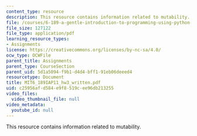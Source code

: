 ```yaml
---
content_type: resource
description: This resource contains information related to mutability.
file: /courses/6-189-a-gentle-introduction-to-programming-using-python-january-iap-2011/c25956afd584e9f8519cee96db213255_MIT6_189IAP11_hw3_written.pdf
file_size: 127122
file_type: application/pdf
learning_resource_types:
- Assignments
license: https://creativecommons.org/licenses/by-nc-sa/4.0/
ocw_type: OCWFile
parent_title: Assignments
parent_type: CourseSection
parent_uid: 5d1a5094-f9b1-d4d4-bff1-91eb06deeed4
resourcetype: Document
title: MIT6_189IAP11_hw3_written.pdf
uid: c25956af-d584-e9f8-519c-ee96db213255
video_files:
  video_thumbnail_file: null
video_metadata:
  youtube_id: null
---
```

This resource contains information related to mutability.